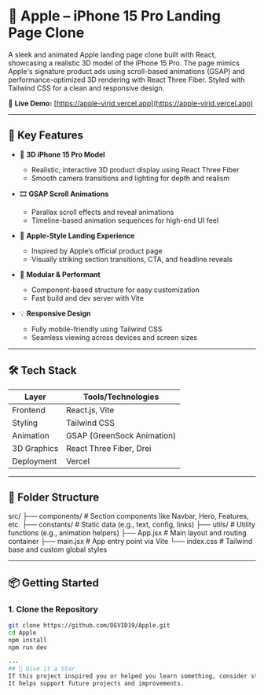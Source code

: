 # 📱 Apple – iPhone 15 Pro Landing Page Clone

A sleek and animated Apple landing page clone built with React, showcasing a realistic 3D model of the iPhone 15 Pro. The page mimics Apple's signature product ads using scroll-based animations (GSAP) and performance-optimized 3D rendering with React Three Fiber. Styled with Tailwind CSS for a clean and responsive design.

🔗 **Live Demo:** [https://apple-virid.vercel.app](https://apple-virid.vercel.app)

---

## 🚀 Key Features

- 📱 **3D iPhone 15 Pro Model**
  - Realistic, interactive 3D product display using React Three Fiber
  - Smooth camera transitions and lighting for depth and realism

- 🎞️ **GSAP Scroll Animations**
  - Parallax scroll effects and reveal animations
  - Timeline-based animation sequences for high-end UI feel

- 💎 **Apple-Style Landing Experience**
  - Inspired by Apple’s official product page
  - Visually striking section transitions, CTA, and headline reveals

- 🧩 **Modular & Performant**
  - Component-based structure for easy customization
  - Fast build and dev server with Vite

- 💡 **Responsive Design**
  - Fully mobile-friendly using Tailwind CSS
  - Seamless viewing across devices and screen sizes

---

## 🛠️ Tech Stack

| Layer        | Tools/Technologies              |
|--------------|----------------------------------|
| Frontend     | React.js, Vite                   |
| Styling      | Tailwind CSS                     |
| Animation    | GSAP (GreenSock Animation)       |
| 3D Graphics  | React Three Fiber, Drei          |
| Deployment   | Vercel                           |

---

## 📁 Folder Structure

src/
├── components/ # Section components like Navbar, Hero, Features, etc.
├── constants/ # Static data (e.g., text, config, links)
├── utils/ # Utility functions (e.g., animation helpers)
├── App.jsx # Main layout and routing container
├── main.jsx # App entry point via Vite
└── index.css # Tailwind base and custom global styles

---

## 📦 Getting Started

### 1. Clone the Repository
```bash
git clone https://github.com/DEVID19/Apple.git
cd Apple
npm install
npm run dev

---
## 🌟 Give it a Star
If this project inspired you or helped you learn something, consider starring the repo! ⭐
It helps support future projects and improvements.



